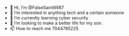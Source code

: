 - 👋 Hi, I’m @FalseSaint8987
- 👀 I’m interested in anything tech and a certain someone 
- 🌱 I’m currently learning cyber security 
- 💞️ I’m looking to make a better life for my son.
- 📫 How to reach me 7044765225 

<!---
FalseSaint8987/FalseSaint8987 is a ✨ special ✨ repository because its `README.md` (this file) appears on your GitHub profile.
You can click the Preview link to take a look at your changes.
--->

